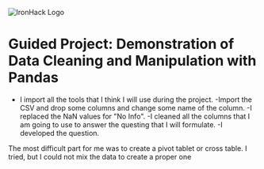 ![IronHack Logo](https://s3-eu-west-1.amazonaws.com/ih-materials/uploads/upload_d5c5793015fec3be28a63c4fa3dd4d55.png)

# Guided Project: Demonstration of Data Cleaning and Manipulation with Pandas

- I import all the tools that I think I will use during the project.
-Import the CSV and drop some columns and change some name of the column.
-I replaced the NaN values for "No Info".
-I cleaned all the columns that I am going to use to answer the questing that I will formulate.
-I developed the question.

The most difficult part for me was to create a pivot tablet or cross table. I tried, but I could not mix the data to create a proper one


